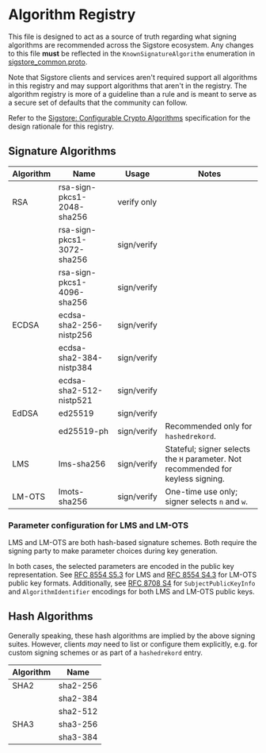 # Algorithm Registry

This file is designed to act as a source of truth regarding what signing
algorithms are recommended across the Sigstore ecosystem. Any changes to this
file **must** be reflected in the `KnownSignatureAlgorithm` enumeration in
[sigstore_common.proto](../protos/sigstore_common.proto).

Note that Sigstore clients and services aren't required support all algorithms
in this registry and may support algorithms that aren't in the registry. The
algorithm registry is more of a guideline than a rule and is meant to serve as
a secure set of defaults that the community can follow.

Refer to the [Sigstore: Configurable Crypto Algorithms](https://docs.google.com/document/d/18vTKFvTQdRt3OGz6Qd1xf04o-hugRYSup-1EAOWn7MQ/)
specification for the design rationale for this registry.

## Signature Algorithms

| Algorithm | Name                       | Usage       | Notes                                                                            |
|-----------|----------------------------|-------------| -------------------------------------------------------------------------------- |
| RSA       | rsa-sign-pkcs1-2048-sha256 | verify only |                                                                                  |
|           | rsa-sign-pkcs1-3072-sha256 | sign/verify |                                                                                  |
|           | rsa-sign-pkcs1-4096-sha256 | sign/verify |                                                                                  |
| ECDSA     | ecdsa-sha2-256-nistp256    | sign/verify |                                                                                  |
|           | ecdsa-sha2-384-nistp384    | sign/verify |                                                                                  |
|           | ecdsa-sha2-512-nistp521    | sign/verify |                                                                                  |
| EdDSA     | ed25519                    | sign/verify |                                                                                  |
|           | ed25519-ph                 | sign/verify | Recommended only for `hashedrekord`.                                             |
| LMS       | lms-sha256                 | sign/verify | Stateful; signer selects the `H` parameter. Not recommended for keyless signing. |
| LM-OTS    | lmots-sha256               | sign/verify | One-time use only; signer selects `n` and `w`.                                   |

### Parameter configuration for LMS and LM-OTS

LMS and LM-OTS are both hash-based signature schemes. Both require the signing party
to make parameter choices during key generation.

In both cases, the selected parameters are encoded in the public key representation.
See [RFC 8554 S5.3](https://www.rfc-editor.org/rfc/rfc8554.html#section-5.3) for LMS and
[RFC 8554 S4.3](https://www.rfc-editor.org/rfc/rfc8554.html#section-4.3) for LM-OTS public key
formats. Additionally, see [RFC 8708 S4](https://www.rfc-editor.org/rfc/rfc8708.html) for
`SubjectPublicKeyInfo` and `AlgorithmIdentifier` encodings for both LMS and LM-OTS
public keys.

## Hash Algorithms

Generally speaking, these hash algorithms are implied by the above signing suites.
However, clients *may* need to list or configure them explicitly, e.g. for custom
signing schemes or as part of a `hashedrekord` entry.

| Algorithm | Name         |
|-----------|--------------|
| SHA2      | sha2-256     |
|           | sha2-384     |
|           | sha2-512     |
| SHA3      | sha3-256     |
|           | sha3-384     |

